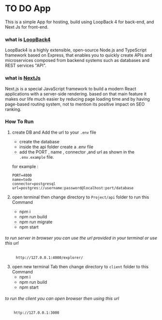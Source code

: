 # TO DO App

This is a simple App for hosting, build using LoopBack 4 for back-end, and Next Js for front-end.

### what is [LoopBack4](https://loopback.io/)
LoopBack4 is a highly extensible, open-source Node.js and TypeScript framework based on Express, that enables you to quickly create APIs and microservices composed from backend systems such as databases and REST services "API".


### what is [NextJs](https://nextjs.org/)
Next.js is a special JavaScript framework to build a modern React applications with a server-side rendering. based on that main feature it makes our life much easier by reducing page loading time and by having page-based routing system, not to mention its positive impact on SEO ranking.

### How To Run
1. create DB and Add the url to your `.env` file
     - create the database 
     - inside the api folder create a .env file 
     - add the PORT , name , connector ,and url as shown in the `.env.example` file.
     
     for example :
   ``` 
   PORT=4000
   name=todo
   connector=postgresql
   url=postgres://username:password@localhost:port/database
   ```
2. open terminal then change directory to `Project/api` folder to run this Command
    - npm i
    - npm run build
    - npm run migrate
    - npm start
######    to run server in browser you can use the url provided in your terminal or  use this url

```
     http://127.0.0.1:4000/explorer/
```
3. open new terminal Tab then change directory to `client` folder to this Command
    - npm i
    - npm run build
    - npm start
    
######    to run the client you can  open browser then using this url

```
    http://127.0.0.1:3000    
```

